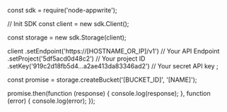const sdk = require('node-appwrite');

// Init SDK
const client = new sdk.Client();

const storage = new sdk.Storage(client);

client
    .setEndpoint('https://[HOSTNAME_OR_IP]/v1') // Your API Endpoint
    .setProject('5df5acd0d48c2') // Your project ID
    .setKey('919c2d18fb5d4...a2ae413da83346ad2') // Your secret API key
;

const promise = storage.createBucket('[BUCKET_ID]', '[NAME]');

promise.then(function (response) {
    console.log(response);
}, function (error) {
    console.log(error);
});